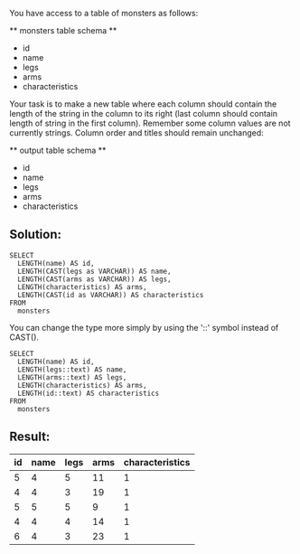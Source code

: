 You have access to a table of monsters as follows:

\*\* monsters table schema \*\*

-   id
-   name
-   legs
-   arms
-   characteristics

Your task is to make a new table where each column should contain the length of the string in the column to its right (last column should contain length of string in the first column). Remember some column values are not currently strings. Column order and titles should remain unchanged:

\*\* output table schema \*\*

-   id
-   name
-   legs
-   arms
-   characteristics

## Solution:

```
SELECT 
  LENGTH(name) AS id, 
  LENGTH(CAST(legs as VARCHAR)) AS name, 
  LENGTH(CAST(arms as VARCHAR)) AS legs, 
  LENGTH(characteristics) AS arms, 
  LENGTH(CAST(id as VARCHAR)) AS characteristics 
FROM 
  monsters
```

You can change the type more simply by using the '::' symbol instead of CAST().

```
SELECT 
  LENGTH(name) AS id,
  LENGTH(legs::text) AS name,
  LENGTH(arms::text) AS legs,
  LENGTH(characteristics) AS arms,
  LENGTH(id::text) AS characteristics
FROM
  monsters
```

## Result:

| id | name | legs | arms | characteristics |
| --- | --- | --- | --- | --- |
| 5 | 4 | 5 | 11 | 1 |
| 4 | 4 | 3 | 19 | 1 |
| 5 | 5 | 5 | 9 | 1 |
| 4 | 4 | 4 | 14 | 1 |
| 6 | 4 | 3 | 23 | 1 |